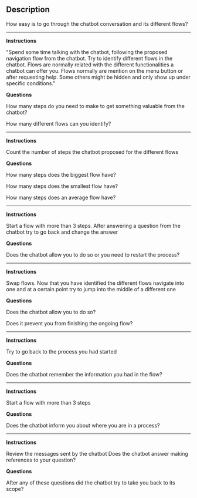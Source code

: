 ## Description

How easy is to go through the chatbot conversation and its different flows?

----

**Instructions**

"Spend some time talking with the chatbot, following the proposed navigation flow from the chatbot. 
Try to identify different flows in the chatbot. Flows are normally related with the different functionalities a chatbot can offer you. Flows normally are mention on the menu button or after requesting help. Some others might be hidden and only show up under specific conditions."	

**Questions**

How many steps do you need to make to get something valuable from the chatbot?

How many different flows can you identify?

----

**Instructions**

Count the number of steps the chatbot proposed for the different flows

**Questions**

How many steps does the biggest flow have?

How many steps does the smallest flow have?

How many steps does an average flow have?

----

**Instructions**

Start a flow with more than 3 steps. After answering a question from the chatbot try to go back and change the answer

**Questions**

Does the chatbot allow you to do so or you need to restart the process?

----

**Instructions**

Swap flows. Now that you have identified the different flows navigate into one and at a certain point try to jump into the middle of a different one

**Questions**

Does the chatbot allow you to do so?

Does it prevent you from finishing the ongoing flow?

----

**Instructions**

Try to go back to the process you had started

**Questions**

Does the chatbot remember the information you had in the flow?

----

**Instructions**

Start a flow with more than 3 steps

**Questions**

Does the chatbot inform you about where you are in a process?

----

**Instructions**

Review the messages sent by the chatbot	Does the chatbot answer making references to your question?

**Questions**

After any of these questions did the chatbot try to take you back to its scope?